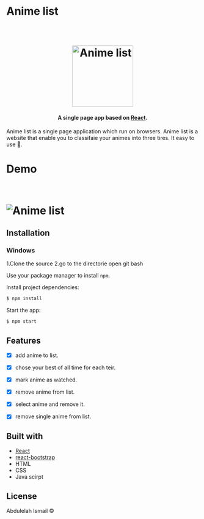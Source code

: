 # Anime list

<h1 align="center">
  <br>
  <img src="https://i.imgur.com/6Em1d05.png" alt="Anime list" width="160">
</h1>

<h4 align="center">A single page app based on <a href="https://ar.reactjs.org/" target="_blank">React</a>.</h4>

Anime list is a single page application which run on browsers.
Anime list is a website that enable you to classifaie your animes into three tires.
It easy to use :raised_hands:.

# Demo
<br>
<h1>
<img src="https://i.imgur.com/yrxXExX.png" alt="Anime list" ">
</h1>



## Installation

### Windows
1.Clone the source
2.go to the directorie open git bash 

Use your package manager to install `npm`.

Install project dependencies:

```sh
$ npm install
```
Start the app:

```sh
$ npm start
```



## Features

- [x] add anime to list.
- [x] chose your best of all time for each teir.
- [x] mark anime as watched.
- [x] remove anime from list.
- [x] select anime and remove it.
- [x] remove single anime from list.



## Built with
- [React](https://ar.reactjs.org/)
- [react-bootstrap](https://react-bootstrap.github.io/)
- HTML
- CSS
- Java scirpt




## License

Abdulelah Ismail  © 
